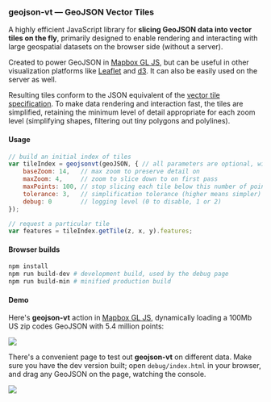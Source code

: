 ### geojson-vt &mdash; GeoJSON Vector Tiles

A highly efficient JavaScript library for **slicing GeoJSON data into vector tiles on the fly**,
primarily designed to enable rendering and interacting with large geospatial datasets
on the browser side (without a server).

Created to power GeoJSON in [Mapbox GL JS](https://github.com/mapbox/mapbox-gl-js),
but can be useful in other visualization platforms
like [Leaflet](https://github.com/Leaflet/Leaflet) and [d3](https://github.com/mbostock/d3).
It can also be easily used on the server as well.

Resulting tiles conform to the JSON equivalent
of the [vector tile specification](https://github.com/mapbox/vector-tile-spec/).
To make data rendering and interaction fast, the tiles are simplified,
retaining the minimum level of detail appropriate for each zoom level
(simplifying shapes, filtering out tiny polygons and polylines).

#### Usage

```js
// build an initial index of tiles
var tileIndex = geojsonvt(geoJSON, { // all parameters are optional, with sensible defaults
	baseZoom: 14,   // max zoom to preserve detail on
	maxZoom: 4,     // zoom to slice down to on first pass
	maxPoints: 100, // stop slicing each tile below this number of points
	tolerance: 3,   // simplification tolerance (higher means simpler)
	debug: 0        // logging level (0 to disable, 1 or 2)
});

// request a particular tile
var features = tileIndex.getTile(z, x, y).features;
```

#### Browser builds

```bash
npm install
npm run build-dev # development build, used by the debug page
npm run build-min # minified production build
```

#### Demo

Here's **geojson-vt** action in [Mapbox GL JS](https://github.com/mapbox/mapbox-gl-js),
dynamically loading a 100Mb US zip codes GeoJSON with 5.4 million points:

![](https://cloud.githubusercontent.com/assets/25395/5360312/86028d8e-7f91-11e4-811f-87f24acb09ca.gif)

There's a convenient page to test out **geojson-vt** on different data.
Make sure you have the dev version built; open `debug/index.html` in your browser,
and drag any GeoJSON on the page, watching the console.

![](https://cloud.githubusercontent.com/assets/25395/5363235/41955c6e-7fa8-11e4-9575-a66ef54cb6d9.gif)
